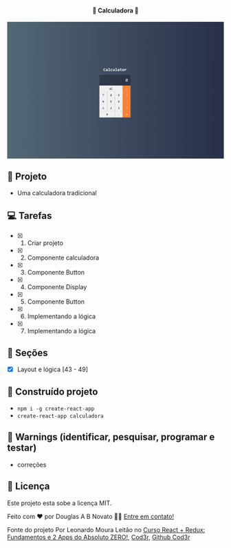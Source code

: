 <h4 align="center"> 
	🚧 Calculadora 🚧
</h4>   

<p align="center" style="display: flex; align-items: flex-start; justify-content: center;"> 
  <img alt="Calculadora" title="#Calculadora" src="./assets/tela.jpg" width="600px"> 
</p> 

## 🎨 Projeto

- Uma calculadora tradicional

## 💻 Tarefas

- [x] 1. Criar projeto
- [x] 2. Componente calculadora
- [x] 3. Componente Button
- [x] 4. Componente Display
- [x] 5. Componente Button
- [x] 6. Implementando a lógica
- [x] 7. Implementando a lógica 

## 🚀 Seções 

- [x] Layout e lógica [43 - 49]   

## 🚀 Construído projeto 

- `npm i -g create-react-app`
- `create-react-app calculadora`

## 🚧 Warnings (identificar, pesquisar, programar e testar)
 
- correções 

## 📝 Licença

Este projeto esta sobe a licença MIT.

Feito com ❤️ por Douglas A B Novato 👋🏽 [Entre em contato!](https://www.linkedin.com/in/douglasabnovato/)
 
Fonte do projeto Por Leonardo Moura Leitão no [Curso React + Redux: Fundamentos e 2 Apps do Absoluto ZERO!](https://www.udemy.com/course/react-redux-pt/), [Cod3r](https://www.cod3r.com.br/), [Github Cod3r](https://github.com/cod3rcursos/curso-react-redux)
